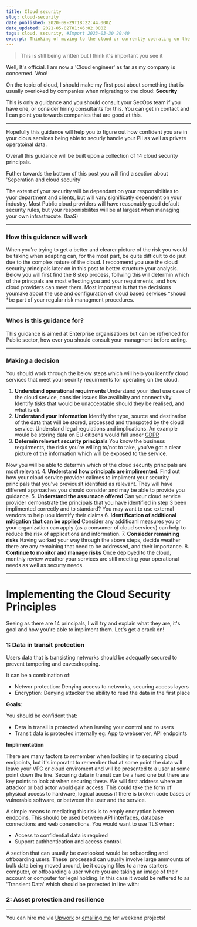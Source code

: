 ```yaml
---
title: Cloud security
slug: cloud-security
date_published: 2020-09-29T18:22:44.000Z
date_updated: 2021-05-02T01:46:02.000Z
tags: cloud, security, #Import 2023-03-30 20:40
excerpt: Thinking of moving to the cloud or currently operating on the cloud? Find out how how secure you are.
---
```


> This is still being written but I think it's important you see it

Well, It's official. I am now a 'Cloud engineer' as far as my company is concerned. Woo!

On the topic of cloud, I should make my first post about something that is usually overloked by companies when migrating to the cloud: **Security**

This is only a guidance and you should consult your SecOps team if you have one, or consider hiring consultants for this. You can get in contact and I can point you towards companies that are good at this.

---

Hopefully this guidance will help you to figure out how confident you are in your clous services being able to securly handle your PII as well as private operatoinal data. 

Overall this guidance will be built upon a collection of 14 cloud security principals.

Futher towards the bottom of this post you will find a section about 'Seperation and cloud security' 

The extent of your security will be dependant on your responsiblities to yuor department and clients, but will vary significatly dependent on your industry. Most Public cloud providers will have reasonably good default security rules, but your responisbilites will be at largest when managing your own infrastrucute. (IaaS)

---

### How this guidance will work

When you're trying to get a better and clearer picture of the risk you would be taking when adapting can, for the most part, be quite difficult to do jsut due to the complex nature of the cloud. I reccomend you use the cloud security principals later on in this post to better structure your analysis. Below you will first find the 8 step process, follwing this will determin which of the princpals are most effecting you and your requirments, and how cloud providers can meet them. 
Most important is that the decisions youmake about the use and configuration of cloud based services *shoudl *be part of your regular risk managment procedures. 

---

### Whos is this guidance for?

This guidance is aimed at Enterprise organisations but can be refrenced for Public sector, how ever you should consult your managment before acting.

---

### Making a decision

You should work through the below steps which will help you identify cloud services that meet your secirity requirments for operating on the cloud.

1. **Understand operational requirments**
Understand your ideal use case of the cloud service, consider issues like avaliblity and connectivity. Identify tisks that would be unacceptable should they be realised, and what is ok.
2. **Understand your information**
Identify the type, source and destination of the data that will be stored, processed and transpoted by the cloud service. Understand legal regulations and implications. An example would be storing data on EU citizens would fall under [GDPR](https://ico.org.uk/for-organisations/guide-to-data-protection/guide-to-the-general-data-protection-regulation-gdpr/)
3. **Determin relevant security principals**
You know the business requirments, the risks you're willing to/not to take, you've got a clear picture of the information which will be exposed to the service.

Now you will be able to determin which of the cloud security principals are most relevant.
4. **Understand how principals are implimented.**
Find out how your cloud service provider calimes to impliment your security principals that you've previouslt identifeid as relevant. They will have different approaches you should consider and may be able to provide you guidance.
5. **Understand the assurnace offered**
Can your cloud service provider demonstrate the principals that you have identified in step 3 been implimented correctly and to standard? You may want to use external vendors to help uou identify their claims
6. **Identification of additional mitigation that can be applied**
Consider any additioanl measures you or your organization can apply (as a consumer of cloud services) can help to reduce the risk of applications and information.
7. **Consieder remaining risks**
Having worked your way through the above steps, decide weather there are any remaining that need to be addressed, and their importance.
8. **Continue to monitor and manage risks**
Once deployed to the cloud, monthly review weather your services are still meeting your operational needs as well as securty needs.

---

# Implementing the Cloud Security Principles

Seeing as there are 14 principals, I will try and explain what they are, it's goal and how you're able to impliment them. Let's get a crack on!

### 1: Data in transit protection

Users data that is transisting networks should be adequatly secured to prevent tampering and eavesdropping.

It can be a combination of:

- Networ protection: Denying access to networks, securing access layers
- Encryption: Denying attacker the ability to read the data in the first place

**Goals**:

You should be confident that:

- Data in transil is protected when leaving your control and to users
- Transit data is protected internally eg: App to webserver, API endpoints

**Implimentation**

There are many factors to remember when looking in to securing cloud endpoints, but it's imporatnt to remember that at some point the data will leave your VPC or cloud enviroment and will be presented to a user at some point down the line. Securing data in transit can be a hard one but there are key points to look at when securing these. We will first address where an attackor or bad actor would gain access. This could take the form of physical access to hardware, logical access if there is broken code bases or vulnerable software, or between the user and the service. 

A simple means to mediating this risk is to emply encryption between endpoins. This should be used between API interfaces, database connections and web conenctions. You would want to use TLS when:

- Access to confidential data is required
- Support authhentication and access control.

A section that can usually be overlooked would be onbaording and offboarding users. 
These  processed can usually involve large ammounts of bulk data being moved around, be it copying files to a new starters computer, or offboarding a user where you are taking an image of their account or computer for legal holding. In this case it would be reffered to as 'Transient Data' which should be protected in line with:

### 2: Asset protection and resilience

---

You can hire me via [Upwork](https://www.upwork.com/freelancers/~01c61ee9802b94133e) or [emailing me](mailto:work@breadnet.co.uk) for weekend projects!
